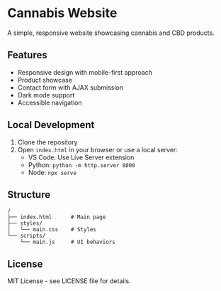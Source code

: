 # Cannabis Website

A simple, responsive website showcasing cannabis and CBD products.

## Features

- Responsive design with mobile-first approach
- Product showcase
- Contact form with AJAX submission
- Dark mode support
- Accessible navigation

## Local Development

1. Clone the repository
2. Open `index.html` in your browser or use a local server:
   - VS Code: Use Live Server extension
   - Python: `python -m http.server 8000`
   - Node: `npx serve`

## Structure

```
/
├── index.html      # Main page
├── styles/
│   └── main.css    # Styles
└── scripts/
    └── main.js     # UI behaviors
```

## License

MIT License - see LICENSE file for details.